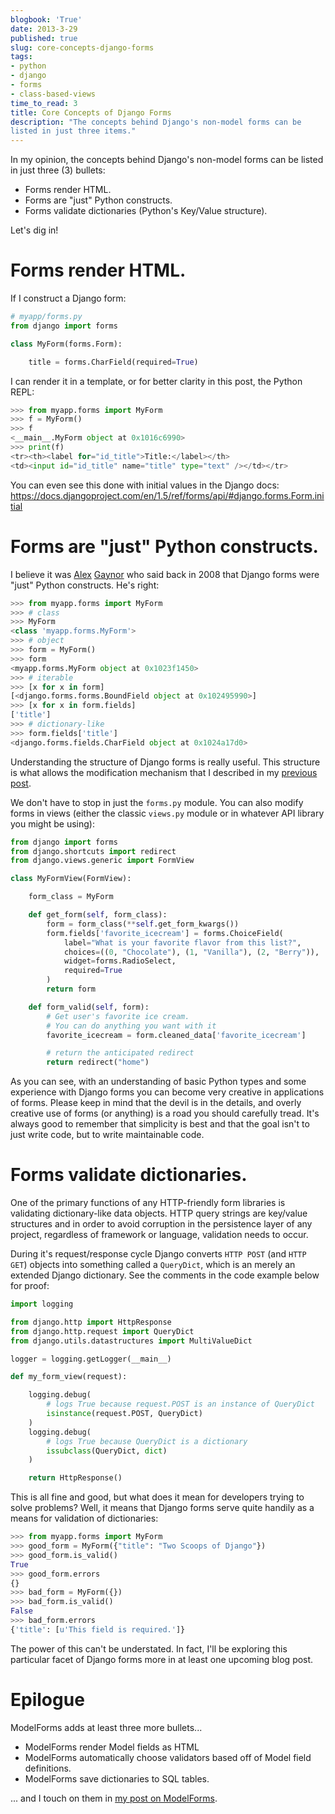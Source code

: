 ```yaml
---
blogbook: 'True'
date: 2013-3-29
published: true
slug: core-concepts-django-forms
tags:
- python
- django
- forms
- class-based-views
time_to_read: 3
title: Core Concepts of Django Forms
description: "The concepts behind Django's non-model forms can be
listed in just three items."
---
```


In my opinion, the concepts behind Django's non-model forms can be
listed in just three (3) bullets:

- Forms render HTML.
- Forms are "just" Python constructs.
- Forms validate dictionaries (Python's Key/Value structure).

Let's dig in!

# Forms render HTML.

If I construct a Django form:

```python
# myapp/forms.py
from django import forms

class MyForm(forms.Form):

    title = forms.CharField(required=True)
```

I can render it in a template, or for better clarity in this post, the
Python REPL:

```python
>>> from myapp.forms import MyForm
>>> f = MyForm()
>>> f
<__main__.MyForm object at 0x1016c6990>
>>> print(f)
<tr><th><label for="id_title">Title:</label></th>
<td><input id="id_title" name="title" type="text" /></td></tr>
```

You can even see this done with initial values in the Django docs:
<https://docs.djangoproject.com/en/1.5/ref/forms/api/#django.forms.Form.initial>

# Forms are "just" Python constructs.

I believe it was [Alex](https://twitter.com/alex_gaynor)
[Gaynor](https://alexgaynor.net/) who said back in 2008 that Django forms
were "just" Python constructs. He's right:

```python
>>> from myapp.forms import MyForm
>>> # class
>>> MyForm
<class 'myapp.forms.MyForm'>
>>> # object
>>> form = MyForm()
>>> form
<myapp.forms.MyForm object at 0x1023f1450>
>>> # iterable
>>> [x for x in form]
[<django.forms.forms.BoundField object at 0x102495990>]
>>> [x for x in form.fields]
['title']
>>> # dictionary-like
>>> form.fields['title']
<django.forms.fields.CharField object at 0x1024a17d0>
```

Understanding the structure of Django forms is really useful. This
structure is what allows the modification mechanism that I described in
my [previous post](/overloading-form-fields.html).

We don't have to stop in just the `forms.py` module. You can also
modify forms in views (either the classic `views.py` module or in
whatever API library you might be using):

```python
from django import forms
from django.shortcuts import redirect
from django.views.generic import FormView

class MyFormView(FormView):

    form_class = MyForm

    def get_form(self, form_class):
        form = form_class(**self.get_form_kwargs())
        form.fields['favorite_icecream'] = forms.ChoiceField(
            label="What is your favorite flavor from this list?",
            choices=((0, "Chocolate"), (1, "Vanilla"), (2, "Berry")),
            widget=forms.RadioSelect,
            required=True
        )
        return form

    def form_valid(self, form):
        # Get user's favorite ice cream.
        # You can do anything you want with it
        favorite_icecream = form.cleaned_data['favorite_icecream']

        # return the anticipated redirect
        return redirect("home")
```

As you can see, with an understanding of basic Python types and some
experience with Django forms you can become very creative in
applications of forms. Please keep in mind that the devil is in the
details, and overly creative use of forms (or anything) is a road you
should carefully tread. It's always good to remember that simplicity is
best and that the goal isn't to just write code, but to write
maintainable code.

# Forms validate dictionaries.

One of the primary functions of any HTTP-friendly form libraries is
validating dictionary-like data objects. HTTP query strings are
key/value structures and in order to avoid corruption in the persistence
layer of any project, regardless of framework or language, validation
needs to occur.

During it's request/response cycle Django converts `HTTP POST` (and
`HTTP GET`) objects into something called a `QueryDict`, which is an
merely an extended Django dictionary. See the comments in the code
example below for proof:

```python
import logging

from django.http import HttpResponse
from django.http.request import QueryDict
from django.utils.datastructures import MultiValueDict

logger = logging.getLogger(__main__)

def my_form_view(request):

    logging.debug(
        # logs True because request.POST is an instance of QueryDict
        isinstance(request.POST, QueryDict)
    )
    logging.debug(
        # logs True because QueryDict is a dictionary
        issubclass(QueryDict, dict)
    )

    return HttpResponse()
```

This is all fine and good, but what does it mean for developers trying
to solve problems? Well, it means that Django forms serve quite handily
as a means for validation of dictionaries:

```python
>>> from myapp.forms import MyForm
>>> good_form = MyForm({"title": "Two Scoops of Django"})
>>> good_form.is_valid()
True
>>> good_form.errors
{}
>>> bad_form = MyForm({})
>>> bad_form.is_valid()
False
>>> bad_form.errors
{'title': [u'This field is required.']}
```

The power of this can't be understated. In fact, I'll be exploring
this particular facet of Django forms more in at least one upcoming blog
post.

# Epilogue

ModelForms adds at least three more bullets...

- ModelForms render Model fields as HTML
- ModelForms automatically choose validators based off of Model field
  definitions.
- ModelForms save dictionaries to SQL tables.

... and I touch on them in [my post on
ModelForms](/core-concepts-django-modelforms.html).
